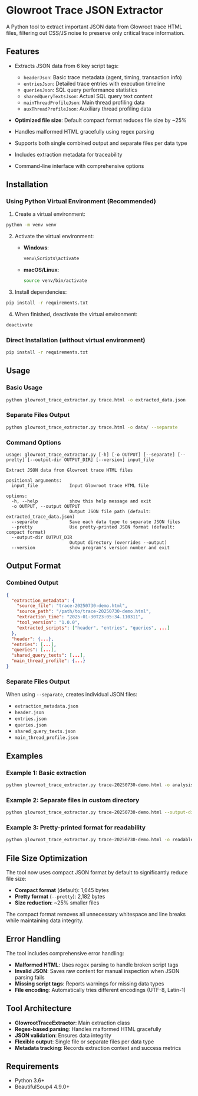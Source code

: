 # Glowroot Trace JSON Extractor

A Python tool to extract important JSON data from Glowroot trace HTML files, filtering out CSS/JS noise to preserve only critical trace information.

## Features

- Extracts JSON data from 6 key script tags:
  - `headerJson`: Basic trace metadata (agent, timing, transaction info)
  - `entriesJson`: Detailed trace entries with execution timeline
  - `queriesJson`: SQL query performance statistics
  - `sharedQueryTextsJson`: Actual SQL query text content
  - `mainThreadProfileJson`: Main thread profiling data
  - `auxThreadProfileJson`: Auxiliary thread profiling data

- **Optimized file size**: Default compact format reduces file size by ~25%
- Handles malformed HTML gracefully using regex parsing
- Supports both single combined output and separate files per data type
- Includes extraction metadata for traceability
- Command-line interface with comprehensive options

## Installation

### Using Python Virtual Environment (Recommended)

1. Create a virtual environment:
```bash
python -m venv venv
```

2. Activate the virtual environment:
   - **Windows**:
     ```bash
     venv\Scripts\activate
     ```
   - **macOS/Linux**:
     ```bash
     source venv/bin/activate
     ```

3. Install dependencies:
```bash
pip install -r requirements.txt
```

4. When finished, deactivate the virtual environment:
```bash
deactivate
```

### Direct Installation (without virtual environment)

```bash
pip install -r requirements.txt
```

## Usage

### Basic Usage
```bash
python glowroot_trace_extractor.py trace.html -o extracted_data.json
```

### Separate Files Output
```bash
python glowroot_trace_extractor.py trace.html -o data/ --separate
```

### Command Options
```
usage: glowroot_trace_extractor.py [-h] [-o OUTPUT] [--separate] [--pretty] [--output-dir OUTPUT_DIR] [--version] input_file

Extract JSON data from Glowroot trace HTML files

positional arguments:
  input_file            Input Glowroot trace HTML file

options:
  -h, --help            show this help message and exit
  -o OUTPUT, --output OUTPUT
                        Output JSON file path (default: extracted_trace_data.json)
  --separate            Save each data type to separate JSON files
  --pretty              Use pretty-printed JSON format (default: compact format)
  --output-dir OUTPUT_DIR
                        Output directory (overrides --output)
  --version             show program's version number and exit
```

## Output Format

### Combined Output
```json
{
  "extraction_metadata": {
    "source_file": "trace-20250730-demo.html",
    "source_path": "/path/to/trace-20250730-demo.html",
    "extraction_time": "2025-01-30T23:05:34.110311",
    "tool_version": "1.0.0",
    "extracted_scripts": ["header", "entries", "queries", ...]
  },
  "header": {...},
  "entries": [...],
  "queries": [...],
  "shared_query_texts": [...],
  "main_thread_profile": {...}
}
```

### Separate Files Output
When using `--separate`, creates individual JSON files:
- `extraction_metadata.json`
- `header.json`
- `entries.json`
- `queries.json`
- `shared_query_texts.json`
- `main_thread_profile.json`

## Examples

### Example 1: Basic extraction
```bash
python glowroot_trace_extractor.py trace-20250730-demo.html -o analysis_data.json
```

### Example 2: Separate files in custom directory
```bash
python glowroot_trace_extractor.py trace-20250730-demo.html --output-dir ./analysis/ --separate
```

### Example 3: Pretty-printed format for readability
```bash
python glowroot_trace_extractor.py trace-20250730-demo.html -o readable_data.json --pretty
```

## File Size Optimization

The tool now uses compact JSON format by default to significantly reduce file size:

- **Compact format** (default): 1,645 bytes
- **Pretty format** (`--pretty`): 2,182 bytes
- **Size reduction**: ~25% smaller files

The compact format removes all unnecessary whitespace and line breaks while maintaining data integrity.

## Error Handling

The tool includes comprehensive error handling:
- **Malformed HTML**: Uses regex parsing to handle broken script tags
- **Invalid JSON**: Saves raw content for manual inspection when JSON parsing fails
- **Missing script tags**: Reports warnings for missing data types
- **File encoding**: Automatically tries different encodings (UTF-8, Latin-1)

## Tool Architecture

- **GlowrootTraceExtractor**: Main extraction class
- **Regex-based parsing**: Handles malformed HTML gracefully
- **JSON validation**: Ensures data integrity
- **Flexible output**: Single file or separate files per data type
- **Metadata tracking**: Records extraction context and success metrics

## Requirements

- Python 3.6+
- BeautifulSoup4 4.9.0+